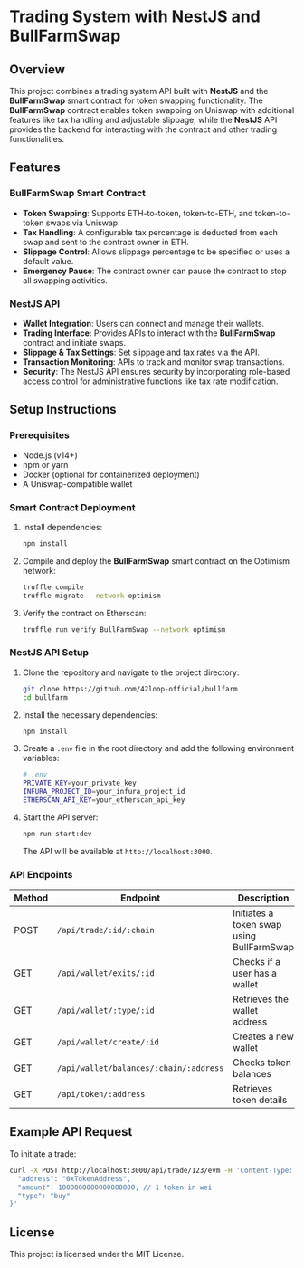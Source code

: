 
# Trading System with NestJS and BullFarmSwap

## Overview

This project combines a trading system API built with **NestJS** and the **BullFarmSwap** smart contract for token swapping functionality. The **BullFarmSwap** contract enables token swapping on Uniswap with additional features like tax handling and adjustable slippage, while the **NestJS** API provides the backend for interacting with the contract and other trading functionalities.

## Features

### BullFarmSwap Smart Contract

- **Token Swapping**: Supports ETH-to-token, token-to-ETH, and token-to-token swaps via Uniswap.
- **Tax Handling**: A configurable tax percentage is deducted from each swap and sent to the contract owner in ETH.
- **Slippage Control**: Allows slippage percentage to be specified or uses a default value.
- **Emergency Pause**: The contract owner can pause the contract to stop all swapping activities.

### NestJS API

- **Wallet Integration**: Users can connect and manage their wallets.
- **Trading Interface**: Provides APIs to interact with the **BullFarmSwap** contract and initiate swaps.
- **Slippage & Tax Settings**: Set slippage and tax rates via the API.
- **Transaction Monitoring**: APIs to track and monitor swap transactions.
- **Security**: The NestJS API ensures security by incorporating role-based access control for administrative functions like tax rate modification.

## Setup Instructions

### Prerequisites

- Node.js (v14+)
- npm or yarn
- Docker (optional for containerized deployment)
- A Uniswap-compatible wallet

### Smart Contract Deployment

1. Install dependencies:

   ```bash
   npm install
   ```

2. Compile and deploy the **BullFarmSwap** smart contract on the Optimism network:

   ```bash
   truffle compile
   truffle migrate --network optimism
   ```

3. Verify the contract on Etherscan:

   ```bash
   truffle run verify BullFarmSwap --network optimism
   ```

### NestJS API Setup

1. Clone the repository and navigate to the project directory:

   ```bash
   git clone https://github.com/42loop-official/bullfarm
   cd bullfarm
   ```

2. Install the necessary dependencies:

   ```bash
   npm install
   ```

3. Create a `.env` file in the root directory and add the following environment variables:

   ```bash
   # .env
   PRIVATE_KEY=your_private_key
   INFURA_PROJECT_ID=your_infura_project_id
   ETHERSCAN_API_KEY=your_etherscan_api_key
   ```

4. Start the API server:

   ```bash
   npm run start:dev
   ```

   The API will be available at `http://localhost:3000`.

### API Endpoints

| Method | Endpoint                    | Description                               |
|--------|------------------------------|-------------------------------------------|
| POST   | `/api/trade/:id/:chain`       | Initiates a token swap using BullFarmSwap |
| GET    | `/api/wallet/exits/:id`       | Checks if a user has a wallet             |
| GET    | `/api/wallet/:type/:id`       | Retrieves the wallet address              |
| GET    | `/api/wallet/create/:id`      | Creates a new wallet                      |
| GET    | `/api/wallet/balances/:chain/:address` | Checks token balances              |
| GET    | `/api/token/:address`         | Retrieves token details                   |

## Example API Request

To initiate a trade:

```bash
curl -X POST http://localhost:3000/api/trade/123/evm -H 'Content-Type: application/json' -H 'x-otp: your-otp-code' -d '{
  "address": "0xTokenAddress",
  "amount": 1000000000000000000, // 1 token in wei
  "type": "buy"
}'
```

## License

This project is licensed under the MIT License.
